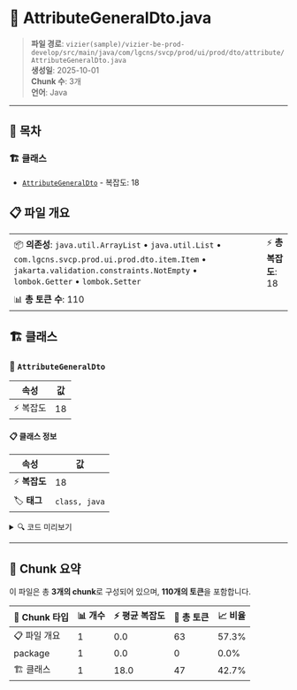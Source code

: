 # 📄 AttributeGeneralDto.java

> **파일 경로**: `vizier(sample)/vizier-be-prod-develop/src/main/java/com/lgcns/svcp/prod/ui/prod/dto/attribute/AttributeGeneralDto.java`  
> **생성일**: 2025-10-01  
> **Chunk 수**: 3개  
> **언어**: Java
---

## 📑 목차

### 🏗️ 클래스
- [`AttributeGeneralDto`](#class-attributegeneraldto) - 복잡도: 18

## 📋 파일 개요

| | |
|--|--|
| 📦 **의존성**: `java.util.ArrayList` • `java.util.List` • `com.lgcns.svcp.prod.ui.prod.dto.item.Item` • `jakarta.validation.constraints.NotEmpty` • `lombok.Getter` • `lombok.Setter` | ⚡ **총 복잡도**: 18 |
| 📊 **총 토큰 수**: 110 |  |



## 🏗️ 클래스

### <a id="class-attributegeneraldto"></a>🎯 `AttributeGeneralDto`

| 속성 | 값 |
|------|----|
| ⚡ 복잡도 | 18 |



#### 📋 클래스 정보

| 속성 | 값 |
|------|----|
| ⚡ **복잡도** | 18 || 📍 **라인 범위** | 14-14 |
| 🏷️ **태그** | `class, java` |

<details>
<summary>🔍 코드 미리보기</summary>

```java
public class AttributeGeneralDto {
	
	@NotEmpty
	private String itemCode;
	@NotEmpty
	private String itemName;
	private String useYn;
	@NotEmpty
	private String largeItemCode;
	@NotEmpty
	private String largeItemName;
	@NotEmpty
	private String middleItemCode;
	@NotEmpty
	private String middleItemName;
	private Integer sortNo;
	private List<Item> upperItems = new ArrayList<>();
	private List<Item> lowerItems = new ArrayList<>();
}...
```

**Chunk 정보**
- 🆔 **ID**: `7d96e80e4d24`
- 📍 **라인**: 14-14
- 📊 **토큰**: 47
- 🏷️ **태그**: `class, java`

</details>

---





## 🧩 Chunk 요약

이 파일은 총 **3개의 chunk**로 구성되어 있으며, **110개의 토큰**을 포함합니다.

| 🧩 Chunk 타입 | 📊 개수 | ⚡ 평균 복잡도 | 📝 총 토큰 | 📈 비율 |
|---------------|--------|-------------|----------|--------|
| 📋 파일 개요 | 1 | 0.0 | 63 | 57.3% |
| package | 1 | 0.0 | 0 | 0.0% |
| 🏗️ 클래스 | 1 | 18.0 | 47 | 42.7% |

